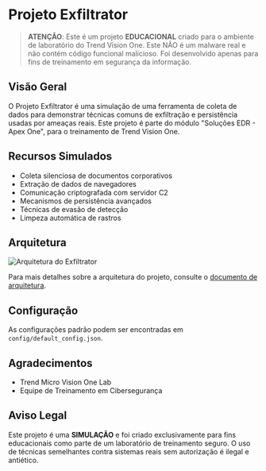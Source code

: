# Projeto Exfiltrator
 
> **ATENÇÃO**: Este é um projeto **EDUCACIONAL** criado para o ambiente de laboratório do Trend Vision One. Este NÃO é um malware real e não contém código funcional malicioso. Foi desenvolvido apenas para fins de treinamento em segurança da informação.

## Visão Geral

O Projeto Exfiltrator é uma simulação de uma ferramenta de coleta de dados para demonstrar técnicas comuns de exfiltração e persistência usadas por ameaças reais. Este projeto é parte do módulo "Soluções EDR - Apex One", para o treinamento de Trend Vision One.

## Recursos Simulados

- Coleta silenciosa de documentos corporativos
- Extração de dados de navegadores
- Comunicação criptografada com servidor C2
- Mecanismos de persistência avançados
- Técnicas de evasão de detecção
- Limpeza automática de rastros

## Arquitetura

![Arquitetura do Exfiltrator](https://img.shields.io/badge/status-simulado-green)

Para mais detalhes sobre a arquitetura do projeto, consulte o [documento de arquitetura](docs/architecture.md).

## Configuração

As configurações padrão podem ser encontradas em `config/default_config.json`.

## Agradecimentos

- Trend Micro Vision One Lab
- Equipe de Treinamento em Cibersegurança

## Aviso Legal

Este projeto é uma **SIMULAÇÃO** e foi criado exclusivamente para fins educacionais como parte de um laboratório de treinamento seguro. O uso de técnicas semelhantes contra sistemas reais sem autorização é ilegal e antiético.
